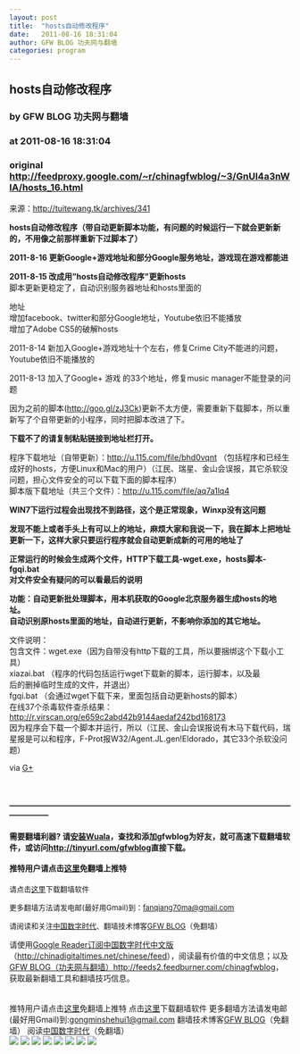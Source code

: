 ```yaml
---
layout: post
title:  "hosts自动修改程序"
date:   2011-08-16 18:31:04
author: GFW BLOG 功夫网与翻墙
categories: program
---
```


## hosts自动修改程序
### by GFW BLOG 功夫网与翻墙
### at 2011-08-16 18:31:04
### original <http://feedproxy.google.com/~r/chinagfwblog/~3/GnUl4a3nWlA/hosts_16.html>

来源：<a href="http://tuitewang.tk/archives/341">http://tuitewang.tk/archives/341</a><br><div><div><div><div><p><strong>hosts自动修改程序（带自动更新脚本功能，有问题的时候运行一下就会更新新的，不用像之前那样重新下过脚本了）</strong></p>  <p><strong>2011-8-16 更新Google+游戏地址和部分Google服务地址，游戏现在游戏都能进</strong></p> <p><strong>2011-8-15 改成用"hosts自动修改程序"更新hosts</strong><br> 脚本更新更稳定了，自动识别服务器地址和hosts里面的</p> <div>地址<br> 增加facebook、twitter和部分Google地址，Youtube依旧不能播放<br> 增加了Adobe CS5的破解hosts <p>2011-8-14 新加入Google+游戏地址十个左右，修复Crime City不能进的问题，Youtube依旧不能播放的</p> <p>2011-8-13 加入了Google+ 游戏 的33个地址，修复music manager不能登录的问题</p> <p>因为之前的脚本(<a href="http://goo.gl/zJ3Ck%29">http://goo.gl/zJ3Ck)</a>更新不太方便，需要重新下载脚本，所以重新写了个自带更新的小程序，同时把脚本改进了下。</p> <p><strong>下载不了的请复制粘贴链接到地址栏打开。</strong></p> <p>程序下载地址（自带更新）：<a href="http://u.115.com/file/bhd0vqnt">http://u.115.com/file/bhd0vqnt</a> （包括程序和已经生成好的hosts，方便Linux和Mac的用户）（江民、瑞星、金山会误报，其它杀软没问题，担心文件安全的可以下载下面的脚本程序）<br> 脚本版下载地址（共三个文件）：<a href="http://u.115.com/file/aq7a1lq4">http://u.115.com/file/aq7a1lq4</a></p> <p><strong>WIN7下运行过程会出现找不到路径，这个是正常现象，Winxp没有这问题</strong></p> <p><strong>发现不能上或者手头上有可以上的地址，麻烦大家和我说一下，我在脚本上把地址更新一下，这样大家只要运行程序就会自动更新成新的可用的地址了</strong></p> <p><strong>正常运行的时候会生成两个文件，HTTP下载工具-wget.exe，hosts脚本-fgqi.bat</strong><br> <strong>对文件安全有疑问的可以看最后的说明</strong></p> <p><strong>功能：自动更新批处理脚本，用本机获取的Google北京服务器生成hosts的地址。</strong><br> <strong>自动识别原hosts里面的地址，自动进行更新，不影响你添加的其它地址。</strong></p> <p>文件说明：<br> 包含文件：wget.exe（因为自带没有http下载的工具，所以要捆绑这个下载小工具）<br> xiazai.bat （程序的代码包括运行wget下载新的脚本，运行脚本，以及最<br> 后的删掉临时生成的文件，并退出）<br> fgqi.bat （会通过wget下载下来，里面包括自动更新hosts的脚本）<br> 在线37个杀毒软件查杀结果：<a href="http://r.virscan.org/e659c2abd42b9144aedaf242bd168173">http://r.virscan.org/e659c2abd42b9144aedaf242bd168173</a><br> 因为程序会下载一个脚本并运行，所以（江民、金山会误报说有木马下载代码，瑞星报是可以和程序，F-Prot报W32/Agent.JL.gen!Eldorado，其它33个杀软没问题）</p> <p>via <a href="https://plus.google.com/109906764666611489817/posts/iRs7zi4hHqB">G+</a></p> </div></div></div></div></div><br><h4>―――――――――――――――――――――――――――――――――――――――――</h4><h4>需要翻墙利器? 请<a href="http://www.chinagfw.org/2011/04/wuala_18.html?utm_source=feedburner&amp;utm_medium=feed&amp;utm_campaign=Feed%3A+chinagfwblog+%28GFW+Blog%EF%BC%88%E5%8A%9F%E5%A4%AB%E7%BD%91%E4%B8%8E%E7%BF%BB%E5%A2%99%EF%BC%89%29">安装Wuala</a>，查找和添加gfwblog为好友，就可高速下载翻墙软件，或访问<a href="http://tinyurl.com/gfwblog"><b>http://tinyurl.com/gfwblog</b></a>直接下载。<br> <br>推特用户请点击<a href="http://qinzhigang.in/login.php">这里</a>免翻墙上推特</h4><p><font size="2">请点击<a href="https://sesawe.net/-Tools-zh-.html">这里</a>下载翻墙软件 <br></font></p><p><font size="2">更多翻墙方法请发电邮(最好用Gmail)到：<a href="mailto:fanqiang70ma@gmail.com">fanqiang70ma@gmail.com</a> <br> </font></p><p><font size="2">请阅读和关注<a href="https://www.google.com/profiles/112915952962578336480">中国数字时代</a>、</font><small><font size="2">翻墙技术博客<a href="https://www.google.com/profiles/chinagfwblog">GFW BLOG</a>（免翻墙） <br> </font></small></p>请使用<a href="https://www.google.com/reader/view/">Google Reader</a><a href="https://www.google.com/reader/view/feed/http://chinadigitaltimes.net/chinese/feed">订阅中国数字时代中文版</a>（<a href="http://chinadigitaltimes.net/chinese/feed">http://chinadigitaltimes.net/chinese/feed</a>），阅读最有价值的中文信息；以及<a href="https://www.google.com/reader/view/feed/http://feeds2.feedburner.com/chinagfwblog">GFW BLOG（功夫网与翻墙）</a><a href="http://feeds2.feedburner.com/chinagfwblog">http://feeds2.feedburner.com/chinagfwblog</a>，获取最新翻墙工具和翻墙技巧信息。<br> <br> <br> <div>推特用户请点击<a href="http://edu20.in/login.php">这里</a>免翻墙上推特
点击<a href="http://fanqiangsesawe.info">这里</a>下载翻墙软件
更多翻墙方法请发电邮(最好用Gmail)到:gongminshehui1@gmail.com
翻墙技术博客<a href="https://www.google.com/profiles/chinagfwblog">GFW BLOG</a>（免翻墙） 
阅读<a href="http://www.google.com/profiles/112915952962578336480#">中国数字时代</a>（免翻墙）<img width="1" height="1" src="https://blogger.googleusercontent.com/tracker/5500297126185736776-2600209530822055906?l=www.chinagfw.org" alt=""></div><div>
<a href="http://feeds.feedburner.com/~ff/chinagfwblog?a=GnUl4a3nWlA:DReekVCwAQQ:yIl2AUoC8zA"><img src="http://feeds.feedburner.com/~ff/chinagfwblog?d=yIl2AUoC8zA" border="0"></a> <a href="http://feeds.feedburner.com/~ff/chinagfwblog?a=GnUl4a3nWlA:DReekVCwAQQ:-BTjWOF_DHI"><img src="http://feeds.feedburner.com/~ff/chinagfwblog?i=GnUl4a3nWlA:DReekVCwAQQ:-BTjWOF_DHI" border="0"></a> <a href="http://feeds.feedburner.com/~ff/chinagfwblog?a=GnUl4a3nWlA:DReekVCwAQQ:F7zBnMyn0Lo"><img src="http://feeds.feedburner.com/~ff/chinagfwblog?i=GnUl4a3nWlA:DReekVCwAQQ:F7zBnMyn0Lo" border="0"></a> <a href="http://feeds.feedburner.com/~ff/chinagfwblog?a=GnUl4a3nWlA:DReekVCwAQQ:V_sGLiPBpWU"><img src="http://feeds.feedburner.com/~ff/chinagfwblog?i=GnUl4a3nWlA:DReekVCwAQQ:V_sGLiPBpWU" border="0"></a> <a href="http://feeds.feedburner.com/~ff/chinagfwblog?a=GnUl4a3nWlA:DReekVCwAQQ:qj6IDK7rITs"><img src="http://feeds.feedburner.com/~ff/chinagfwblog?d=qj6IDK7rITs" border="0"></a> <a href="http://feeds.feedburner.com/~ff/chinagfwblog?a=GnUl4a3nWlA:DReekVCwAQQ:l6gmwiTKsz0"><img src="http://feeds.feedburner.com/~ff/chinagfwblog?d=l6gmwiTKsz0" border="0"></a> <a href="http://feeds.feedburner.com/~ff/chinagfwblog?a=GnUl4a3nWlA:DReekVCwAQQ:gIN9vFwOqvQ"><img src="http://feeds.feedburner.com/~ff/chinagfwblog?i=GnUl4a3nWlA:DReekVCwAQQ:gIN9vFwOqvQ" border="0"></a> <a href="http://feeds.feedburner.com/~ff/chinagfwblog?a=GnUl4a3nWlA:DReekVCwAQQ:TzevzKxY174"><img src="http://feeds.feedburner.com/~ff/chinagfwblog?d=TzevzKxY174" border="0"></a>
</div><img src="http://feeds.feedburner.com/~r/chinagfwblog/~4/GnUl4a3nWlA" height="1" width="1">